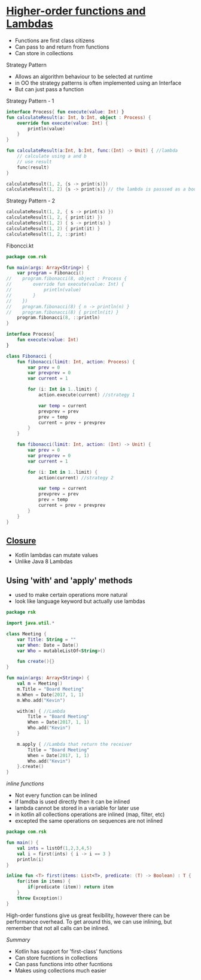# [Higher-order functions and Lambdas](https://kotlinlang.org/docs/lambdas.html)

- Functions are first class citizens
- Can pass to and return from functions
- Can store in collections

Strategy Pattern

- Allows an algorithm behaviour to be selected at runtime
- in OO the strategy patterns is often implemented using an Interface
- But can just pass a function

Strategy Pattern - 1

```kotlin
interface Process{ fun execute(value: Int) }
fun calculateResult(a: Int, b:Int, object : Process) {
    override fun execute(value: Int) {
        println(value)
    }
}
```

```kotlin
fun calculateResult(a:Int, b:Int, func:(Int) -> Unit) { //lambda
    // calculate using a and b
    // use result
    func(result)
}

calculateResult(1, 2, {s -> print(s)})
calculateResult(1, 2) {s -> print(s)} // the lambda is passsed as a body of the function
```

Strategy Pattern - 2

```kotlin
calculateResult(1, 2, { s -> print(s) })
calculateResult(1, 2, { print(it) })
calculateResult(1, 2) { s -> print(s) }
calculateResult(1, 2) { print(it) }
calculateResult(1, 2, ::print)
```

Fiboncci.kt

```kotlin
package com.rsk

fun main(args: Array<String>) {
    var program = Fibonacci()
//    program.fibonacci(8, object : Process {
//        override fun execute(value: Int) {
//            println(value)
//        }
//    })
//    program.fibonacci(8) { n -> println(n) }
//    program.fibonacci(8) { println(it) }
    program.fibonacci(8, ::println)
}

interface Process{
    fun execute(value: Int)
}

class Fibonacci {
    fun fibonacci(limit: Int, action: Process) {
        var prev = 0
        var prevprev = 0
        var current = 1

        for (i: Int in 1..limit) {
            action.execute(current) //strategy 1

            var temp = current
            prevprev = prev
            prev = temp
            current = prev + prevprev
        }
    }

    fun fibonacci(limit: Int, action: (Int) -> Unit) {
        var prev = 0
        var prevprev = 0
        var current = 1

        for (i: Int in 1..limit) {
            action(current) //strategy 2

            var temp = current
            prevprev = prev
            prev = temp
            current = prev + prevprev
        }
    }
}
```

## [Closure](https://kotlinlang.org/docs/lambdas.html#closures)

- Kotlin lambdas can mutate values
- Unlike Java 8 Lambdas

## Using 'with' and 'apply' methods

- used to make certain operations more natural
- look like language keyword but actually use lambdas

```kotlin
package rsk

import java.util.*

class Meeting {
    var Title: String = ""
    var When: Date = Date()
    var Who = mutableListOf<String>()

    fun create(){}
}

fun main(args: Array<String>) {
    val m = Meeting()
    m.Title = "Board Meeting"
    m.When = Date(2017, 1, 1)
    m.Who.add("Kevin")

    with(m) { //Lambda
        Title = "Board Meeting"
        When = Date(2017, 1, 1)
        Who.add("Kevin")
    }

    m.apply { //Lambda that return the receiver
        Title = "Board Meeting"
        When = Date(2017, 1, 1)
        Who.add("Kevin")
    }.create()
}
```

_inline functions_

- Not every function can be inlined
- if lamdba is used directly then it can be inlined
- lambda cannot be stored in a variable for later use
- in kotlin all collections operations are inlined (map, filter, etc)
- excepted the same operations on sequences are not inlined

```kotlin
package com.rsk

fun main() {
    val ints = listOf(1,2,3,4,5)
    val i = first(ints) { i -> i == 3 }
    println(i)
}

inline fun <T> first(items: List<T>, predicate: (T) -> Boolean) : T {
    for(item in items) {
        if(predicate (item)) return item
    }
    throw Exception()
}
```

High-order funstions give us great fexibility, however there can be performance overhead. To get around this, we can use inlining, but remember that not all calls can be inlined.

_Summary_

- Kotlin has support for 'first-class' functions
- Can store fucntions in collections
- Can pass functions into other fucntions
- Makes using collections much easier
